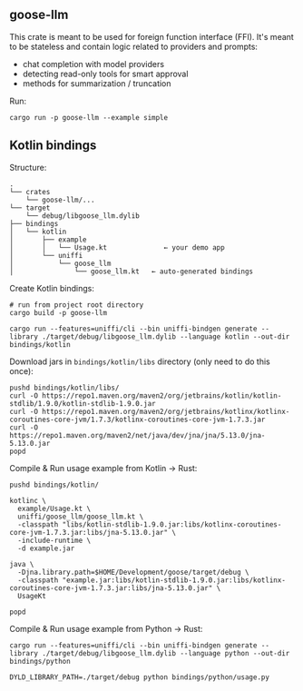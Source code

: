 ## goose-llm 

This crate is meant to be used for foreign function interface (FFI). It's meant to be 
stateless and contain logic related to providers and prompts:
- chat completion with model providers
- detecting read-only tools for smart approval
- methods for summarization / truncation


Run:
```
cargo run -p goose-llm --example simple
```


## Kotlin bindings

Structure:
```
.
└── crates
    └── goose-llm/...
└── target
    └── debug/libgoose_llm.dylib
├── bindings
│   └── kotlin
│       ├── example
│       │   └── Usage.kt              ← your demo app
│       └── uniffi
│           └── goose_llm
│               └── goose_llm.kt   ← auto-generated bindings
```

Create Kotlin bindings:
```
# run from project root directory
cargo build -p goose-llm 

cargo run --features=uniffi/cli --bin uniffi-bindgen generate --library ./target/debug/libgoose_llm.dylib --language kotlin --out-dir bindings/kotlin
```

Download jars in `bindings/kotlin/libs` directory (only need to do this once):
```
pushd bindings/kotlin/libs/
curl -O https://repo1.maven.org/maven2/org/jetbrains/kotlin/kotlin-stdlib/1.9.0/kotlin-stdlib-1.9.0.jar
curl -O https://repo1.maven.org/maven2/org/jetbrains/kotlinx/kotlinx-coroutines-core-jvm/1.7.3/kotlinx-coroutines-core-jvm-1.7.3.jar
curl -O https://repo1.maven.org/maven2/net/java/dev/jna/jna/5.13.0/jna-5.13.0.jar
popd
```


Compile & Run usage example from Kotlin -> Rust:
```
pushd bindings/kotlin/

kotlinc \
  example/Usage.kt \
  uniffi/goose_llm/goose_llm.kt \
  -classpath "libs/kotlin-stdlib-1.9.0.jar:libs/kotlinx-coroutines-core-jvm-1.7.3.jar:libs/jna-5.13.0.jar" \
  -include-runtime \
  -d example.jar

java \
  -Djna.library.path=$HOME/Development/goose/target/debug \
  -classpath "example.jar:libs/kotlin-stdlib-1.9.0.jar:libs/kotlinx-coroutines-core-jvm-1.7.3.jar:libs/jna-5.13.0.jar" \
  UsageKt

popd
```



Compile & Run usage example from Python -> Rust:
```
cargo run --features=uniffi/cli --bin uniffi-bindgen generate --library ./target/debug/libgoose_llm.dylib --language python --out-dir bindings/python

DYLD_LIBRARY_PATH=./target/debug python bindings/python/usage.py
```